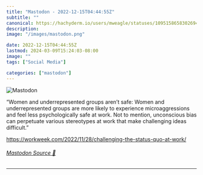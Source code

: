 ```yaml
---
title: "Mastodon - 2022-12-15T04:44:55Z"
subtitle: ""
canonical: https://hachyderm.io/users/mweagle/statuses/109515865830269487
description:
image: "/images/mastodon.png"

date: 2022-12-15T04:44:55Z
lastmod: 2024-03-09T15:24:03-08:00
image: ""
tags: ["Social Media"]

categories: ["mastodon"]
---
```

![Mastodon](/images/mastodon.png)

<p>“Women and underrepresented groups aren’t safe: Women and underrepresented groups are more likely to experience microaggressions and feel less psychologically safe at work. Not to mention, unconscious bias can perpetuate various stereotypes at work that make challenging ideas difficult.”</p><p><a href="https://workweek.com/2022/11/28/challenging-the-status-quo-at-work/" target="_blank" rel="nofollow noopener noreferrer" translate="no"><span class="invisible">https://</span><span class="ellipsis">workweek.com/2022/11/28/challe</span><span class="invisible">nging-the-status-quo-at-work/</span></a></p>


###### [Mastodon Source 🐘](https://hachyderm.io/@mweagle/109515865830269487)

___
